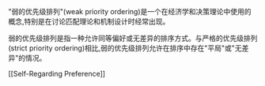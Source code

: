 "弱的优先级排列"(weak priority ordering)是一个在经济学和决策理论中使用的概念,特别是在讨论匹配理论和机制设计时经常出现。

弱的优先级排列是指一种允许同等偏好或无差异的排序方式。与严格的优先级排列(strict priority ordering)相比,弱的优先级排列允许在排序中存在"平局"或"无差异"的情况。

[[Self-Regarding Preference]]

